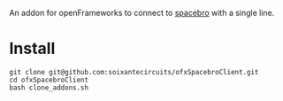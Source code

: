 An addon for openFrameworks to connect to [spacebro](https://github.com/soixantecircuits/spacebro) with a single line.

# Install

```
git clone git@github.com:soixantecircuits/ofxSpacebroClient.git
cd ofxSpacebroClient
bash clone_addons.sh
```

